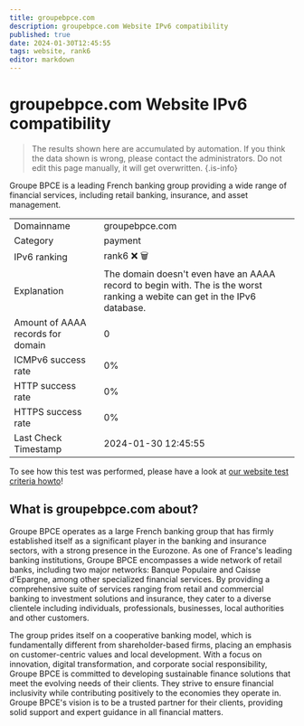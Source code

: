 ```yaml
---
title: groupebpce.com
description: groupebpce.com Website IPv6 compatibility
published: true
date: 2024-01-30T12:45:55
tags: website, rank6
editor: markdown
---
```


# groupebpce.com Website IPv6 compatibility

> The results shown here are accumulated by automation. If you think the data shown is wrong, please contact the administrators. 
> Do not edit this page manually, it will get overwritten.
{.is-info}

Groupe BPCE is a leading French banking group providing a wide range of financial services, including retail banking, insurance, and asset management.


|   |   |
| - | - |
| Domainname | groupebpce.com
| Category | payment |
| IPv6 ranking | rank6 :x: :wastebasket: |
| Explanation | The domain doesn't even have an AAAA record to begin with. The is the worst ranking a webite can get in the IPv6 database. |
| Amount of AAAA records for domain | 0 |
| ICMPv6 success rate | 0%|
| HTTP success rate | 0% |
| HTTPS success rate | 0% |
| Last Check Timestamp | 2024-01-30 12:45:55 |

To see how this test was performed, please have a look at [our website test criteria howto](/howto/testcriteria/website)!


## What is groupebpce.com about?
Groupe BPCE operates as a large French banking group that has firmly established itself as a significant player in the banking and insurance sectors, with a strong presence in the Eurozone. As one of France's leading banking institutions, Groupe BPCE encompasses a wide network of retail banks, including two major networks: Banque Populaire and Caisse d'Epargne, among other specialized financial services. By providing a comprehensive suite of services ranging from retail and commercial banking to investment solutions and insurance, they cater to a diverse clientele including individuals, professionals, businesses, local authorities and other customers.

The group prides itself on a cooperative banking model, which is fundamentally different from shareholder-based firms, placing an emphasis on customer-centric values and local development. With a focus on innovation, digital transformation, and corporate social responsibility, Groupe BPCE is committed to developing sustainable finance solutions that meet the evolving needs of their clients. They strive to ensure financial inclusivity while contributing positively to the economies they operate in. Groupe BPCE's vision is to be a trusted partner for their clients, providing solid support and expert guidance in all financial matters.
